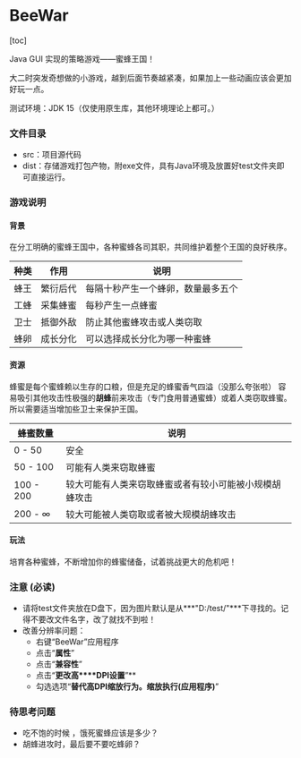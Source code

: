 # BeeWar
[toc]



Java GUI 实现的策略游戏——蜜蜂王国！

大二时突发奇想做的小游戏，越到后面节奏越紧凑，如果加上一些动画应该会更加好玩一点。

测试环境：JDK 15（仅使用原生库，其他环境理论上都可。）

### 文件目录

- src：项目源代码
- dist：存储游戏打包产物，附exe文件，具有Java环境及放置好test文件夹即可直接运行。



### 游戏说明

#### 背景

在分工明确的蜜蜂王国中，各种蜜蜂各司其职，共同维护着整个王国的良好秩序。

 

| **种类** | **作用** | **说明**                           |
| -------- | -------- | ---------------------------------- |
| 蜂王     | 繁衍后代 | 每隔十秒产生一个蜂卵，数量最多五个 |
| 工蜂     | 采集蜂蜜 | 每秒产生一点蜂蜜                   |
| 卫士     | 抵御外敌 | 防止其他蜜蜂攻击或人类窃取         |
| 蜂卵     | 成长分化 | 可以选择成长分化为哪一种蜜蜂       |

#### 资源 

蜂蜜是每个蜜蜂赖以生存的口粮，但是充足的蜂蜜香气四溢（没那么夸张啦） 容易吸引其他攻击性极强的**胡蜂**前来攻击（专门食用普通蜜蜂）或着人类窃取蜂蜜。所以需要适当增加些卫士来保护王国。

 

| **蜂蜜数量** | **说明**                                               |
| ------------ | ------------------------------------------------------ |
| 0 - 50       | 安全                                                   |
| 50 - 100     | 可能有人类来窃取蜂蜜                                   |
| 100 - 200    | 较大可能有人类来窃取蜂蜜或者有较小可能被小规模胡蜂攻击 |
| 200 - ∞      | 较大可能被人类窃取或者被大规模胡蜂攻击                 |



#### 玩法

 培育各种蜜蜂，不断增加你的蜂蜜储备，试着挑战更大的危机吧！



### 注意 (必读)

- 请将test文件夹放在D盘下，因为图片默认是从***"D:/test/"\***下寻找的。记得不要改文件名字，改了就找不到啦！
- 改善分辨率问题：
  - 右键“BeeWar”应用程序
  - 点击“**属性**”
  - 点击“**兼容性**”
  - 点击“**更改高****DPI设置**”**
  - 勾选选项“**替代高DPI缩放行为。缩放执行(应用程序)**”

 

### 待思考问题

- 吃不饱的时候 ，饿死蜜蜂应该是多少？
- 胡蜂进攻时，最后要不要吃蜂卵？

 
